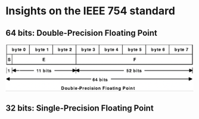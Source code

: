 # Insights on the IEEE 754 standard

## 64 bits: Double-Precision Floating Point

![64 bits](img/double.png)

## 32 bits: Single-Precision Floating Point
